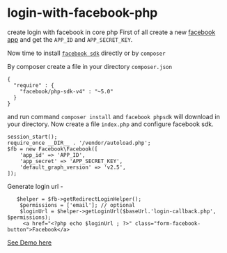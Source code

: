 # login-with-facebook-php
create login with facebook in core php
First of all create a new [facebook app](https://developers.facebook.com/apps/)  and get the `APP_ID` and `APP_SECRET_KEY`.

Now time to install [`facebook sdk`](https://developers.facebook.com/docs/php/gettingstarted)  directly or by `composer`

By composer create a file in your directory `composer.json`

    {
      "require" : {
        "facebook/php-sdk-v4" : "~5.0"
      }
    }
and run command `composer install`    and `facebook phpsdk` will download in your directory.
Now create a file `index.php` and configure facebook sdk.

    session_start();
    require_once __DIR__ . '/vendor/autoload.php';
    $fb = new Facebook\Facebook([
        'app_id' => 'APP_ID',
        'app_secret' => 'APP_SECRET_KEY',
        'default_graph_version' => 'v2.5',
    ]);
   
  Generate login url - 

       $helper = $fb->getRedirectLoginHelper();
        $permissions = ['email']; // optional
        $loginUrl = $helper->getLoginUrl($baseUrl.'login-callback.php', $permissions);
         <a href="<?php echo $loginUrl ; ?>" class="form-facebook-button">Facebook</a>

[See Demo here](https://www.maxmarks.in/demo/login-with-facebook-php/)
